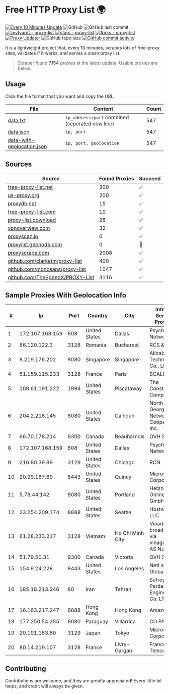 
# Free HTTP Proxy List 🌍

[![Every 10 Minutes Update](https://github.com/mertguvencli/http-proxy-list/actions/workflows/main.yml/badge.svg?branch=main)](https://github.com/mertguvencli/http-proxy-list/actions/workflows/main.yml)
![GitHub](https://img.shields.io/github/license/mertguvencli/http-proxy-list)
![GitHub last commit](https://img.shields.io/github/last-commit/mertguvencli/http-proxy-list)
[![zevtyardt - proxy-list](https://img.shields.io/static/v1?label=zevtyardt&message=proxy-list&color=blue&logo=github)](https://github.com/zevtyardt/proxy-list "Go to GitHub repo")
[![stars - proxy-list](https://img.shields.io/github/stars/zevtyardt/proxy-list?style=social)](https://github.com/zevtyardt/proxy-list)
[![forks - proxy-list](https://img.shields.io/github/forks/zevtyardt/proxy-list?style=social)](https://github.com/zevtyardt/proxy-list)
[![Proxy Updater](https://github.com/zevtyardt/proxy-list/workflows/Proxy%20Updater/badge.svg)](https://github.com/zevtyardt/proxy-list/actions?query=workflow:"Proxy+Updater")
![GitHub repo size](https://img.shields.io/github/repo-size/zevtyardt/proxy-list)
[![GitHub commit activity](https://img.shields.io/github/commit-activity/m/zevtyardt/proxy-list?logo=commits)](https://github.com/zevtyardt/proxy-list/commits/main)

It is a lightweight project that, every 10 minutes, scrapes lots of free-proxy sites, validates if it works, and serves a clean proxy list.

> Scraper found **7154** proxies at the latest update. Usable proxies are below.

## Usage

Click the file format that you want and copy the URL.

|File|Content|Count|
|----|-------|-----|
|[data.txt](https://raw.githubusercontent.com/mertguvencli/http-proxy-list/main/proxy-list/data.txt)|`ip_address:port` combined (seperated new line)|547|
|[data.json](https://raw.githubusercontent.com/mertguvencli/http-proxy-list/main/proxy-list/data.json)|`ip, port`|547|
|[data-with-geolocation.json](https://raw.githubusercontent.com/mertguvencli/http-proxy-list/main/proxy-list/data-with-geolocation.json)|`ip, port, geolocation`|547|

## Sources

|Source|Found Proxies|Succeed|
|------|-------------|-------|
|[free-proxy-list.net](https://free-proxy-list.net)|300|✅|
|[us-proxy.org](https://www.us-proxy.org)|200|✅|
|[proxydb.net](http://proxydb.net)|15|✅|
|[free-proxy-list.com](https://free-proxy-list.com/?page=&port=&type%5B%5D=http&type%5B%5D=https&up_time=0&search=Search)|10|✅|
|[proxy-list.download](https://www.proxy-list.download/HTTP)|26|✅|
|[vpnoverview.com](https://vpnoverview.com/privacy/anonymous-browsing/free-proxy-servers)|32|✅|
|[proxyscan.io](https://www.proxyscan.io)|0|✅|
|[proxylist.geonode.com](https://proxylist.geonode.com/api/proxy-list?limit=300&page=1&sort_by=lastChecked&sort_type=desc&protocols=http,https)|0|🚫|
|[proxyscrape.com](https://api.proxyscrape.com/v2/?request=displayproxies&protocol=http&timeout=10000&country=all&ssl=all&anonymity=all)|2008|✅|
|[github.com/clarketm/proxy-list](https://raw.githubusercontent.com/clarketm/proxy-list/master/proxy-list-raw.txt)|400|✅|
|[github.com/monosans/proxy-list](https://raw.githubusercontent.com/monosans/proxy-list/main/proxies/http.txt)|1047|✅|
|[github.com/TheSpeedX/PROXY-List](https://raw.githubusercontent.com/TheSpeedX/PROXY-List/master/http.txt)|3116|✅|


## Sample Proxies With Geolocation Info

|#|Ip|Port|Country|City|Internet Service Provider|
|-|--|----|-------|----|-------------------------|
|1|172.107.168.159|808|United States|Dallas|Psychz Networks|
|2|86.120.122.3|3128|Romania|Bucharest|RCS & RDS|
|3|8.219.176.202|8080|Singapore|Singapore|Alibaba (US) Technology Co., Ltd.|
|4|51.159.115.233|3128|France|Paris|SCALEWAY|
|5|108.61.191.222|1994|United States|Piscataway|The Constant Company|
|6|204.2.218.145|8080|United States|Calhoun|North Georgia Network Cooperative, Inc.|
|7|66.70.178.214|9300|Canada|Beauharnois|OVH SAS|
|8|172.107.168.159|808|United States|Dallas|Psychz Networks|
|9|216.80.39.89|3129|United States|Chicago|RCN|
|10|20.99.187.69|8443|United States|Quincy|Microsoft Corporation|
|11|5.78.44.142|8080|United States|Portland|Hetzner Online GmbH|
|12|23.254.209.174|8888|United States|Seattle|Hostwinds LLC.|
|13|61.28.233.217|3128|Vietnam|Ho Chi Minh City|Vinadata broadcast via vinagame AS Number|
|14|51.79.50.31|9300|Canada|Victoria|OVH SAS|
|15|154.9.24.228|8443|United States|Los Angeles|NetLab Global|
|16|185.18.213.246|80|Iran|Tehran|Sefroyek Pardaz Engineering Co. LTD|
|17|16.163.217.247|8888|Hong Kong|Hong Kong|Amazon.com|
|18|177.250.54.255|8080|Paraguay|Villarrica|CO.PA.CO.|
|19|20.191.183.80|3129|Japan|Tokyo|Microsoft Corporation|
|20|80.14.219.107|3128|France|Livry-Gargan|France Telecom|



## Contributing

Contributions are welcome, and they are greatly appreciated! Every
little bit helps, and credit will always be given.

